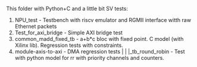 This folder with Python+C and a little bit SV tests:
1. NPU_test - Testbench with riscv emulator and RGMII interface witth raw Ethernet packets
2. Test_for_axi_bridge - Simple AXI bridge test
3. common_madd_fixed_tb - a+b*c bloc with fixed point. C model (with Xilinx lib). Regression tests with constraints. 
4. module-axis-to-axi - DMA regression tests
        |
        |
        |_tb_round_robin - Test with python model for rr with priority channels and counters.